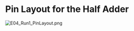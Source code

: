 # Pin Layout for the Half Adder

<img title="" src="https://github.com/joejo-joestar/uni_codes/blob/main/Year%202/Digital%20Design/Media/E04_Run3_PinLayout.png" alt="E04_Run1_PinLayout.png" data-align="center">




